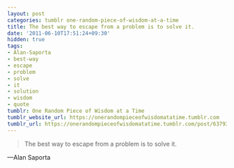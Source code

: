 ```yaml
---
layout: post
categories: tumblr one-random-piece-of-wisdom-at-a-time
title: The best way to escape from a problem is to solve it.
date: '2011-06-10T17:51:24+09:30'
hidden: true
tags:
- Alan-Saporta
- best-way
- escape
- problem
- solve
- it
- solution
- wisdom
- quote
tumblr: One Random Piece of Wisdom at a Time
tumblr_website_url: https://onerandompieceofwisdomatatime.tumblr.com
tumblr_url: https://onerandompieceofwisdomatatime.tumblr.com/post/6379383774/the-best-way-to-escape-from-a-problem-is-to-solve
---
```

> The best way to escape from a problem is to solve it.

—Alan Saporta
